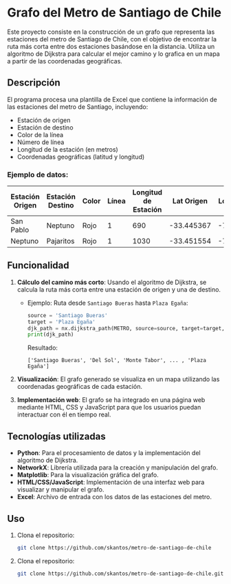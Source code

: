 # Grafo del Metro de Santiago de Chile

Este proyecto consiste en la construcción de un grafo que representa las estaciones del metro de Santiago de Chile, con el objetivo de encontrar la ruta más corta entre dos estaciones basándose en la distancia. Utiliza un algoritmo de Dijkstra para calcular el mejor camino y lo grafica en un mapa a partir de las coordenadas geográficas.

## Descripción

El programa procesa una plantilla de Excel que contiene la información de las estaciones del metro de Santiago, incluyendo:

- Estación de origen
- Estación de destino
- Color de la línea
- Número de línea
- Longitud de la estación (en metros)
- Coordenadas geográficas (latitud y longitud)

### Ejemplo de datos:

| Estación Origen  | Estación Destino  | Color | Línea | Longitud de Estación | Lat Origen | Long Origen | Lat Destino | Long Destino |
|------------------|-------------------|-------|-------|----------------------|------------|-------------|-------------|--------------|
| San Pablo        | Neptuno           | Rojo  | 1     | 690                  | -33.445367 | -70.723160  | -33.451554  | -70.722668   |
| Neptuno          | Pajaritos         | Rojo  | 1     | 1030                 | -33.451554 | -70.722668  | -33.456570  | -70.715493   |

## Funcionalidad

1. **Cálculo del camino más corto**: Usando el algoritmo de Dijkstra, se calcula la ruta más corta entre una estación de origen y una de destino. 
   - Ejemplo: Ruta desde `Santiago Bueras` hasta `Plaza Egaña`:
     ```python
     source = 'Santiago Bueras'
     target = 'Plaza Egaña'
     djk_path = nx.dijkstra_path(METRO, source=source, target=target, weight=True)
     print(djk_path)
     ```

     Resultado:
     ```
     ['Santiago Bueras', 'Del Sol', 'Monte Tabor', ... , 'Plaza Egaña']
     ```

2. **Visualización**: El grafo generado se visualiza en un mapa utilizando las coordenadas geográficas de cada estación.

3. **Implementación web**: El grafo se ha integrado en una página web mediante HTML, CSS y JavaScript para que los usuarios puedan interactuar con él en tiempo real.

## Tecnologías utilizadas

- **Python**: Para el procesamiento de datos y la implementación del algoritmo de Dijkstra.
- **NetworkX**: Librería utilizada para la creación y manipulación del grafo.
- **Matplotlib**: Para la visualización gráfica del grafo.
- **HTML/CSS/JavaScript**: Implementación de una interfaz web para visualizar y manipular el grafo.
- **Excel**: Archivo de entrada con los datos de las estaciones del metro.

## Uso

1. Clona el repositorio:
   ```bash
   git clone https://github.com/skantos/metro-de-santiago-de-chile


1. Clona el repositorio:
   ```bash
   git clone https://github.com/skantos/metro-de-santiago-de-chile.git

